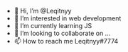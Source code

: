- 👋 Hi, I’m @Leqitnyy
- 👀 I’m interested in web development
- 🌱 I’m currently learning JS
- 💞️ I’m looking to collaborate on ...
- 📫 How to reach me Leqitnyy#7774

